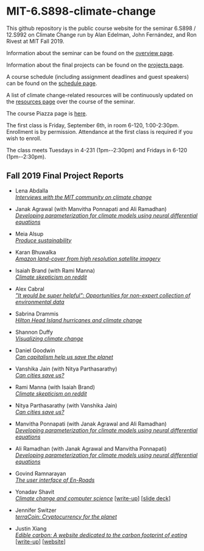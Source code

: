 # MIT-6.S898-climate-change

This github repository is the public course website for the seminar 6.S898 / 12.S992
on Climate Change run by Alan Edelman, John Fern&#xE1;ndez, and Ron Rivest at MIT Fall 2019.

Information about the seminar can be found on the [overview page](https://github.com/ron-rivest/MIT-6.S898-climate-change/blob/master/overview.md).

Information about the final projects can be found on the [projects page](https://github.com/ron-rivest/MIT-6.S898-climate-change/blob/master/projects.md).

A course schedule (including assignment deadlines and guest speakers) can be found on the [schedule page](https://github.com/ron-rivest/MIT-6.S898-climate-change/blob/master/schedule.md).

A list of climate change-related resources will be continuously updated on the [resources page](https://github.com/ron-rivest/MIT-6.S898-climate-change/blob/master/resources.md) over the course of the seminar.

The course Piazza page is [here](https://piazza.com/mit/fall2019/6s898/home).

The first class is Friday, September 6th, in room 6-120, 1:00-2:30pm.  Enrollment is by permission.
Attendance at the first class is required if you wish to enroll.

The class meets Tuesdays in 4-231 (1pm--2:30pm) and Fridays in 6-120 (1pm--2:30pm).

## Fall 2019 Final Project Reports

- Lena Abdalla\
  [*Interviews with the MIT community on climate change*](https://github.com/ron-rivest/MIT-6.S898-climate-change/blob/master/resource_files/2019_student_projects/Abdalla_project.pdf)

- Janak Agrawal (with Manvitha Ponnapati and Ali Ramadhan)\
  [*Developing parameterization for climate models using neural differential equations*](https://github.com/ron-rivest/MIT-6.S898-climate-change/blob/master/resource_files/2019_student_projects/Ponnapati_Agrawal_Ramadhan_project.pdf)

- Meia Alsup\
  [*Produce sustainability*](https://github.com/ron-rivest/MIT-6.S898-climate-change/blob/master/resource_files/2019_student_projects/Alsup_project.pdf)

- Karan Bhuwalka\
  [*Amazon land-cover from high resolution satellite imagery*](https://github.com/ron-rivest/MIT-6.S898-climate-change/blob/master/resource_files/2019_student_projects/Bhuwalka_project.pdf)

- Isaiah Brand (with Rami Manna)\
  [*Climate skepticism on reddit*](https://redditclimate.github.io/redditClimate/)

- Alex Cabral\
  [*"It would be super helpful": Opportunities for non-expert collection of environmental data*](https://github.com/ron-rivest/MIT-6.S898-climate-change/blob/master/resource_files/2019_student_projects/Cabral_project.pdf)

- Sabrina Drammis\
  [*Hilton Head Island hurricanes and climate change*](https://github.com/ron-rivest/MIT-6.S898-climate-change/blob/master/resource_files/2019_student_projects/Drammis_project.pdf)

- Shannon Duffy\
  [*Visualizing climate change*](https://github.com/ron-rivest/MIT-6.S898-climate-change/blob/master/resource_files/2019_student_projects/Duffy_project.pdf)

- Daniel Goodwin\
  [*Can capitalism help us save the planet*](https://github.com/ron-rivest/MIT-6.S898-climate-change/blob/master/resource_files/2019_student_projects/Goodwin_project.pdf)

- Vanshika Jain (with Nitya Parthasarathy)\
  [*Can cities save us?*](https://github.com/ron-rivest/MIT-6.S898-climate-change/blob/master/resource_files/2019_student_projects/Jain_and_Parthasarathy_project.pdf)

- Rami Manna (with Isaiah Brand)\
  [*Climate skepticism on reddit*](https://redditclimate.github.io/redditClimate/)

- Nitya Parthasarathy (with Vanshika Jain)\
  [*Can cities save us?*](https://github.com/ron-rivest/MIT-6.S898-climate-change/blob/master/resource_files/2019_student_projects/Jain_and_Parthasarathy_project.pdf)

- Manvitha Ponnapati (with Janak Agrawal and Ali Ramadhan)\
  [*Developing parameterization for climate models using neural differential equations*](https://github.com/ron-rivest/MIT-6.S898-climate-change/blob/master/resource_files/2019_student_projects/Ponnapati_Agrawal_Ramadhan_project.pdf)

- Ali Ramadhan (with Janak Agrawal and Manvitha Ponnapati)\
  [*Developing parameterization for climate models using neural differential equations*](https://github.com/ron-rivest/MIT-6.S898-climate-change/blob/master/resource_files/2019_student_projects/Ponnapati_Agrawal_Ramadhan_project.pdf)

- Govind Ramnarayan\
  [*The user interface of En-Roads*](https://github.com/ron-rivest/MIT-6.S898-climate-change/blob/master/resource_files/2019_student_projects/Ramnarayan_project.pdf)

- Yonadav Shavit\
  [*Climate change and computer science*](https://github.com/ron-rivest/MIT-6.S898-climate-change/blob/master/resource_files/2019_student_projects/Shavit_project.docx) [[write-up](https://github.com/ron-rivest/MIT-6.S898-climate-change/blob/master/resource_files/2019_student_projects/Shavit_project.docx)] [[slide deck](https://docs.google.com/presentation/d/1NH9697VE9bd9x7EUX5tDJZBRSfFTYwlDXr7wqCFtl9Y/edit#slide=id.p)]

- Jennifer Switzer\
  [*terraCoin: Cryptocurrency for the planet*](https://github.com/ron-rivest/MIT-6.S898-climate-change/blob/master/resource_files/2019_student_projects/Switzer_project.pdf)

- Justin Xiang\
  [*Edible carbon: A website dedicated to the carbon footprint of eating*](https://github.com/ron-rivest/MIT-6.S898-climate-change/blob/master/resource_files/2019_student_projects/Xiang_project.pdf) [[write-up](https://github.com/ron-rivest/MIT-6.S898-climate-change/blob/master/resource_files/2019_student_projects/Xiang_project.pdf)] [[website](www.ediblecarbon.net)]

